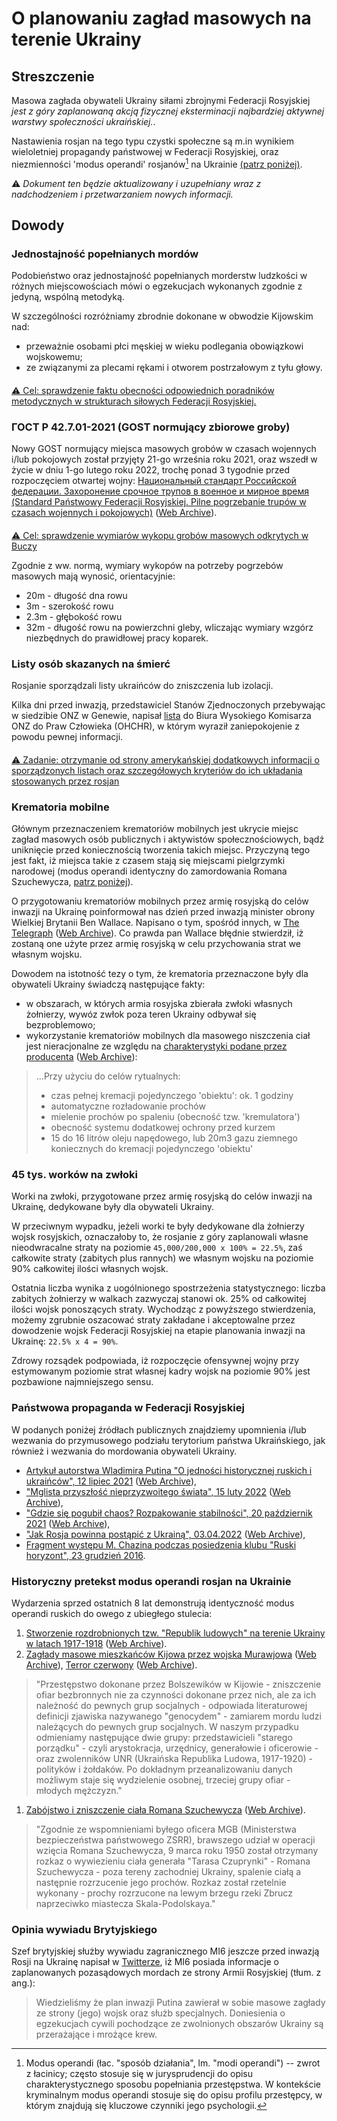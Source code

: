 # O planowaniu zagład masowych na terenie Ukrainy

## Streszczenie

Masowa zagłada obywateli Ukrainy siłami zbrojnymi Federacji Rosyjskiej *jest z góry zaplanowaną akcją fizycznej eksterminacji najbardziej aktywnej warstwy społeczności ukraińskiej.*.

Nastawienia rosjan na tego typu czystki społeczne są m.in wynikiem wieloletniej propagandy państwowej w Federacji Rosyjskiej, oraz niezmienności 'modus operandi' rosjanów[^1] na Ukrainie [(patrz poniżej)](Cleansing.md#%D0%B4%D0%B5%D1%80%D0%B6%D0%B0%D0%B2%D0%BD%D0%B0-%D0%BF%D1%80%D0%BE%D0%BF%D0%B0%D0%B3%D0%B0%D0%BD%D0%B4%D0%B0-%D0%B2-%D1%80%D1%84).

⚠️ *Dokument ten będzie aktualizowany i uzupełniany wraz z nadchodzeniem i przetwarzaniem nowych informacji.*

## Dowody

### Jednostajność popełnianych mordów

Podobieństwo oraz jednostajność popełnianych morderstw ludzkości w różnych miejscowościach mówi o egzekucjach wykonanych zgodnie z jedyną, wspólną metodyką.

W szczególności rozróżniamy zbrodnie dokonane w obwodzie Kijowskim nad:

- przeważnie osobami płci męskiej w wieku podlegania obowiązkowi wojskowemu;
- ze związanymi za plecami rękami i otworem postrzałowym z tyłu głowy.

####

[⚠️ Cel: sprawdzenie faktu obecności odpowiednich poradników metodycznych w strukturach siłowych Federacji Rosyjskiej.](https://github.com/zbroyar/mass_killings/issues/15)

### ГОСТ Р 42.7.01-2021 (GOST normujący zbiorowe groby)

Nowy GOST normujący miejsca masowych grobów w czasach wojennych i/lub pokojowych został przyjęty 21-go września roku 2021, oraz wszedł w życie w dniu 1-go lutego roku 2022, trochę ponad 3 tygodnie przed rozpoczęciem otwartej wojny: [Национальный стандарт Российской федерации. Захоронение срочное трупов в военное и мирное время (Standard Państwowy Federacji Rosyjskiej. Pilne pogrzebanie trupów w czasach wojennych i pokojowych)](https://docs.cntd.ru/document/1200180859) ([Web Archive](https://web.archive.org/web/20220402173717/https://docs.cntd.ru/document/1200180859)).

####

[⚠️ Cel: sprawdzenie wymiarów wykopu grobów masowych odkrytych w Buczy](https://github.com/zbroyar/mass_killings/issues/16)

Zgodnie z ww. normą, wymiary wykopów na potrzeby pogrzebów masowych mają wynosić, orientacyjnie:

- 20m - długość dna rowu
- 3m - szerokość rowu
- 2.3m - głębokość rowu
- 32m - długość rowu na powierzchni gleby, wliczając wymiary wzgórz niezbędnych do prawidłowej pracy koparek.

### Listy osób skazanych na śmierć

Rosjanie sporządzali listy ukraińców do zniszczenia lub izolacji.

Kilka dni przed inwazją, przedstawiciel Stanów Zjednoczonych przebywając w siedzibie ONZ w Genewie, napisał [lista](https://www.washingtonpost.com/context/read-u-s-letter-to-the-u-n-alleging-russia-is-planning-human-rights-abuses-in-ukraine/93a8d6a1-5b44-4ae8-89e5-cd5d328dd150/?itid=lk_inline_manual_4) do Biura Wysokiego Komisarza ONZ do Praw Człowieka (OHCHR), w którym wyraził zaniepokojenie z powodu pewnej informacji.

####

[⚠️ Zadanie: otrzymanie od strony amerykańskiej dodatkowych informacji o sporządzonych listach oraz szczegółowych kryteriów do ich układania stosowanych przez rosjan](https://github.com/zbroyar/mass_killings/issues/17)

### Krematoria mobilne

Głównym przeznaczeniem krematoriów mobilnych jest ukrycie miejsc zagład masowych osób publicznych i aktywistów społecznościowych, bądź uniknięcie przed koniecznością tworzenia takich miejsc. Przyczyną tego jest fakt, iż miejsca takie z czasem stają się miejscami pielgrzymki narodowej (modus operandi identyczny do zamordowania Romana Szuchewycza, [patrz poniżej](Cleansing.md#%D0%B4%D0%B5%D1%80%D0%B6%D0%B0%D0%B2%D0%BD%D0%B0-%D0%BF%D1%80%D0%BE%D0%BF%D0%B0%D0%B3%D0%B0%D0%BD%D0%B4%D0%B0-%D0%B2-%D1%80%D1%84)).

O przygotowaniu krematoriów mobilnych przez armię rosyjską do celów inwazji na Ukrainę poinformował nas dzień przed inwazją minister obrony Wielkiej Brytanii Ben Wallace. Napisano o tym, spośród innych, w [The Telegraph](https://www.telegraph.co.uk/world-news/2022/02/23/russia-deploys-mobile-crematorium-follow-troops-battle) ([Web Archive](https://web.archive.org/web/20220331033347/https://www.telegraph.co.uk/world-news/2022/02/23/russia-deploys-mobile-crematorium-follow-troops-battle)). Co prawda pan Wallace błędnie stwierdził, iż zostaną one użyte przez armię rosyjską w celu przychowania strat we własnym wojsku.

Dowodem na istotność tezy o tym, że krematoria przeznaczone były dla obywateli Ukrainy świadczą następujące fakty:

- w obszarach, w których armia rosyjska zbierała zwłoki własnych żołnierzy, wywóz zwłok poza teren Ukrainy odbywał się bezproblemowo;
- wykorzystanie krematoriów mobilnych dla masowego niszczenia ciał jest nieracjonalne ze względu na [charakterystyki podane przez producenta](http://turmalin.su/index.php?option=com_content&view=article&id=185&Itemid=331) ([Web Archive](https://web.archive.org/web/20220226133306/http://turmalin.su/index.php?option=com_content&view=article&id=185&Itemid=331)):

> ...Przy użyciu do celów rytualnych:
>
> - czas pełnej kremacji pojedynczego 'obiektu': ok. 1 godziny
> - automatyczne rozładowanie prochów
> - mielenie prochów po spaleniu (obecność tzw. 'kremulatora')
> - obecność systemu dodatkowej ochrony przed kurzem
> - 15 do 16 litrów oleju napędowego, lub 20m3 gazu ziemnego koniecznych do kremacji pojedynczego 'obiektu'

### 45 tys. worków na zwłoki

Worki na zwłoki, przygotowane przez armię rosyjską do celów inwazji na Ukrainę, dedykowane były dla obywateli Ukrainy.

W przeciwnym wypadku, jeżeli worki te były dedykowane dla żołnierzy wojsk rosyjskich, oznaczałoby to, że rosjanie z góry zaplanowali własne nieodwracalne straty na poziomie `45,000/200,000 x 100% = 22.5%`, zaś całkowite straty (zabitych plus rannych) we własnym wojsku na poziomie 90% całkowitej ilości własnych wojsk.

Ostatnia liczba wynika z uogólnionego spostrzeżenia statystycznego: liczba zabitych żołnierzy w walkach zazwyczaj stanowi ok. 25% od całkowitej ilości wojsk ponoszących straty. Wychodząc z powyższego stwierdzenia, możemy zgrubnie oszacować straty zakładane i akceptowalne przez dowodzenie wojsk Federacji Rosyjskiej na etapie planowania inwazji na Ukrainę: `22.5% x 4 = 90%`.

Zdrowy rozsądek podpowiada, iż rozpoczęcie ofensywnej wojny przy estymowanym poziomie strat własnej kadry wojsk na poziomie 90% jest pozbawione najmniejszego sensu.

### Państwowa propaganda w Federacji Rosyjskiej

W podanych poniżej źródłach publicznych znajdziemy upomnienia i/lub wezwania do przymusowego podziału terytorium państwa Ukraińskiego, jak również i wezwania do mordowania obywateli Ukrainy.

- [Artykuł autorstwa Wladimira Putina "O jedności historycznej ruskich i ukraińców", 12 lipiec 2021](http://kremlin.ru/events/president/news/66181) ([Web Archive](https://web.archive.org/web/20220331143857/http://kremlin.ru/events/president/news/66181)),
- ["Mglista przyszłość nieprzyzwoitego świata", 15 luty 2022](https://actualcomment.ru/tumannoe-budushchee-pokhabnogo-mira-2202150925.html) ([Web Archive](https://web.archive.org/web/20220324051406/https://actualcomment.ru/tumannoe-budushchee-pokhabnogo-mira-2202150925.html)),
- ["Gdzie się pogubił chaos? Rozpakowanie stabilności", 20 październik 2021](https://actualcomment.ru/kuda-delsya-khaos-raspakovka-stabilnosti-2111201336.html) ([Web Archive](https://web.archive.org/web/20220401131352/https://actualcomment.ru/kuda-delsya-khaos-raspakovka-stabilnosti-2111201336.html)),
- ["Jak Rosja powinna postąpić z Ukrainą", 03.04.2022](https://ria.ru/20220403/ukraina-1781469605.html) ([Web Archive](https://web.archive.org/web/20220404140751/https://ria.ru/20220403/ukraina-1781469605.html)),
- [Fragment występu M. Chazina podczas posiedzenia klubu "Ruski horyzont", 23 grudzień 2016](https://www.youtube.com/watch?v=njCjKWMy2n0&t=40s).

### Historyczny pretekst modus operandi rosjan na Ukrainie

Wydarzenia sprzed ostatnich 8 lat demonstrują identyczność modus operandi ruskich do owego z ubiegłego stulecia:

1. [Stworzenie rozdrobnionych tzw. "Republik ludowych" na terenie Ukrainy w latach 1917-1918](https://uk.wikipedia.org/wiki/%D0%A0%D0%B0%D0%B4%D1%8F%D0%BD%D1%81%D1%8C%D0%BA%D0%BE-%D1%83%D0%BA%D1%80%D0%B0%D1%97%D0%BD%D1%81%D1%8C%D0%BA%D0%B0_%D0%B2%D1%96%D0%B9%D0%BD%D0%B0_(1917%E2%80%941921)#%D0%9D%D0%B0%D1%81%D1%82%D1%83%D0%BF_%D0%B1%D1%96%D0%BB%D1%8C%D1%88%D0%BE%D0%B2%D0%B8%D0%BA%D1%96%D0%B2) ([Web Archive](https://web.archive.org/web/20220315084250/https://uk.wikipedia.org/wiki/%D0%A0%D0%B0%D0%B4%D1%8F%D0%BD%D1%81%D1%8C%D0%BA%D0%BE-%D1%83%D0%BA%D1%80%D0%B0%D1%97%D0%BD%D1%81%D1%8C%D0%BA%D0%B0_%D0%B2%D1%96%D0%B9%D0%BD%D0%B0_(1917%E2%80%941921)#%D0%9D%D0%B0%D1%81%D1%82%D1%83%D0%BF_%D0%B1%D1%96%D0%BB%D1%8C%D1%88%D0%BE%D0%B2%D0%B8%D0%BA%D1%96%D0%B2)).
1. [Zagłady masowe mieszkańców Kijowa przez wojska Murawjowa](https://www.istpravda.com.ua/articles/2019/03/12/153809) ([Web Archive](https://web.archive.org/web/20210807111953/https://www.istpravda.com.ua/articles/2019/03/12/153809/)), [Terror czerwony](https://uk.wikipedia.org/wiki/%D0%A8%D1%82%D1%83%D1%80%D0%BC_%D0%9A%D0%B8%D1%94%D0%B2%D0%B0_(1918)#%D0%A7%D0%B5%D1%80%D0%B2%D0%BE%D0%BD%D0%B8%D0%B9_%D1%82%D0%B5%D1%80%D0%BE%D1%80) ([Web Archive](https://web.archive.org/web/20220331221844/https://uk.wikipedia.org/wiki/%D0%A8%D1%82%D1%83%D1%80%D0%BC_%D0%9A%D0%B8%D1%94%D0%B2%D0%B0_(1918)#%D0%A7%D0%B5%D1%80%D0%B2%D0%BE%D0%BD%D0%B8%D0%B9_%D1%82%D0%B5%D1%80%D0%BE%D1%80)).

> "Przestępstwo dokonane przez Bolszewików w Kijowie - zniszczenie ofiar bezbronnych nie za czynności dokonane przez nich, ale za ich należność do pewnych grup socjalnych - odpowiada literaturowej definicji zjawiska nazywanego "genocydem" - zamiarem mordu ludzi należących do pewnych grup socjalnych. W naszym przypadku odmieniamy następujące dwie grupy: przedstawicieli "starego porządku" - czyli  arystokracja, urzędnicy, generałowie i oficerowie - oraz zwolenników UNR (Ukraińska Republika Ludowa, 1917-1920) - polityków i żołdaków. Po dokładnym przeanalizowaniu danych możliwym staje się wydzielenie osobnej, trzeciej grupy ofiar - młodych mężczyzn."

1. [Zabójstwo i zniszczenie ciała Romana Szuchewycza](https://ru.wikipedia.org/wiki/%D0%A8%D1%83%D1%85%D0%B5%D0%B2%D0%B8%D1%87,_%D0%A0%D0%BE%D0%BC%D0%B0%D0%BD_%D0%98%D0%BE%D1%81%D0%B8%D1%84%D0%BE%D0%B2%D0%B8%D1%87#%D0%A1%D0%BC%D0%B5%D1%80%D1%82%D1%8C) ([Web Archive](https://web.archive.org/web/20220401020653/https://ru.wikipedia.org/wiki/%D0%A8%D1%83%D1%85%D0%B5%D0%B2%D0%B8%D1%87,_%D0%A0%D0%BE%D0%BC%D0%B0%D0%BD_%D0%98%D0%BE%D1%81%D0%B8%D1%84%D0%BE%D0%B2%D0%B8%D1%87#%D0%A1%D0%BC%D0%B5%D1%80%D1%82%D1%8C)).

> "Zgodnie ze wspomnieniami byłego oficera MGB (Ministerstwa bezpieczeństwa państwowego ZSRR), brawszego udział w operacji wzięcia Romana Szuchewycza, 9 marca roku 1950 został otrzymany rozkaz o wywiezieniu ciała generała "Tarasa Czuprynki" - Romana Szuchewycza - poza tereny zachodniej Ukrainy, spalenie ciałą a następnie rozrzucenie jego prochów. Rozkaz został rzetelnie wykonany - prochy rozrzucone na lewym brzegu rzeki Zbrucz naprzeciwko miastecza Skala-Podolskaya."

### Opinia wywiadu Brytyjskiego

Szef brytyjskiej służby wywiadu zagranicznego MI6 jeszcze przed inwazją Rosji na Ukrainę napisał w [Twitterze](https://twitter.com/ChiefMI6/status/1510629183365517326), iż MI6 posiada informacje o zaplanowanych pozasądowych mordach ze strony Armii Rosyjskiej (tłum. z ang.):

> Wiedzieliśmy że plan inwazji Putina zawierał w sobie masowe zagłady ze strony (jego) wojsk oraz służb specjalnych. Doniesienia o egzekucjach cywili pochodzące ze zwolnionych obszarów Ukrainy są przerażające i mrożące krew.

[^1]: Modus operandi (łac. "sposób działania", lm. "modi operandi") -- zwrot z łacinicy; często stosuje się w jurysprudencji do opisu charakterystycznego sposobu popełniania przestępstwa. W kontekście kryminalnym modus operandi stosuje się do opisu profilu przestępcy, w którym znajdują się kluczowe czynniki jego psychologii.

[^2]: Zazwyczaj w trakcie planowania kampanii militarnych zakłada się pewien poziom dopuszczalnych strat nieodwracalnych (innymi słowy - zabitych) własnych sił zbrojnych, wychodząc z którego następnie liczone są zapotrzebowania w infrastrukturze zaplecza, m.in ewakuacja rannych z pola walki, lęki, łóżka w szpitalach, jak również i worki na zwłoki. Straty nieodwracalne są dość rzadko planowane na poziomach powyżej 5%, dlatego że znanym jest fakt, iż rannych jest zazwyczaj trzykrotnie więcej niż zabitych. Innymi słowy, planując nieodwracalne straty własne na poziomie 10% należy liczyć się ze stratami ok. 30% rannych, co sumarycznie daje ok. 40% wojsk tracących gotowość bojową.

